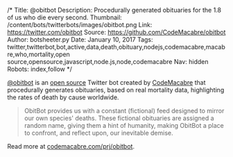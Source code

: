 /*
Title: @obitbot
Description: Procedurally generated obituaries for the 1.8 of us who die every second.
Thumbnail: /content/bots/twitterbots/images/obitbot.png
Link: https://twitter.com/obitbot
Source: https://github.com/CodeMacabre/obitbot
Author: botsheeter.py
Date: January 10, 2017
Tags: twitter,twitterbot,bot,active,data,death,obituary,nodejs,codemacabre,macabre,who,mortality,open source,opensource,javascript,node.js,node,codemacabre
Nav: hidden
Robots: index,follow
*/

[@obitbot](https://twitter.com/obitbot) is an [open source](https://github.com/CodeMacabre/obitbot) Twitter bot created by [CodeMacabre](https://twitter.com/CodeMacabre) that procedurally generates obituaries, based on real mortality data, highlighting the rates of death by cause worldwide.

> ObitBot provides us with a constant (fictional) feed designed to mirror our own species' deaths. These fictional obituaries are assigned a random name, giving them a hint of humanity, making ObitBot a place to confront, and reflect upon, our inevitable demise.

Read more at [codemacabre.com/prj/obitbot](http://codemacabre.com/prj/obitbot).

